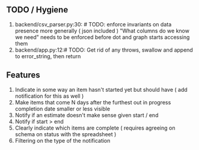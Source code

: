 ## TODO / Hygiene

1. backend/csv_parser.py:30:        # TODO: enforce invariants on data presence more generally ( json included )
"What columns do we know we need" needs to be enforced before dot and graph starts accessing them
2. backend/app.py:12:# TODO: Get rid of any throws, swallow and append to error_string, then return 

## Features

1. Indicate in some way an item hasn't started yet but should have ( add notification for this as well )
2. Make items that come N days after the furthest out in progress completion date smaller or less visible
3. Notify if an estimate doesn't make sense given start / end
4. Notify if start > end
5. Clearly indicate which items are complete ( requires agreeing on schema on status with the spreadsheet )
6. Filtering on the type of the notification

